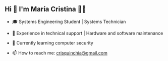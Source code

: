 ## Hi  👋 I'm María Cristina 👩‍💻
- 🎓 Systems Engineering Student | Systems Technician 

- 🔧 Experience in technical support | Hardware and software maintenance

- 🌱 Currently learning computer security

- 📫 How to reach me: crisquinchia@gmail.com

<!--
**cristinavergara1/cristinavergara1** is a ✨ _special_ ✨ repository because its `README.md` (this file) appears on your GitHub profile.

Here are some ideas to get you started:

- 🔭 I’m currently working on ...
- 🌱 I’m currently learning ...
- 👯 I’m looking to collaborate on ...
- 🤔 I’m looking for help with ...
- 💬 Ask me about ...
- 📫 How to reach me: ...
- 😄 Pronouns: ...
- ⚡ Fun fact: ...
-->
